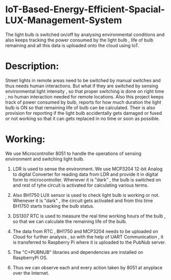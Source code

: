 # IoT-Based-Energy-Efficient-Spacial-LUX-Management-System
The light bulb is switched on/off by analysing environmental conditions and also keeps tracking the power consumed by the light bulb  , life of bulb remaining and all this data is uploaded onto the cloud using IoT.

# Description:
  Street lights in remote areas need to be switched by manual switches and thus needs human interactions. But what if they are switched by sensing environmental light intensity , so that proper switching is done on right time , no human interaction needed for remote locations.
  Also this project keeps track of  power consumed by bulb, reports for how much duration the light bulb is ON so that remaining life of bulb can be calculated.
  Their is also provision for reporting if the light bulb accidentally gets damaged or fused or not working so that it can gets replaced in no time or soon as possible.
  
# Working:

  We use Microcontroller 8051 to handle the operations of sensing environment and switching light bulb.
  
1. LDR is used to sense the environment. We use MCP3204 12-bit Analog to digital Converter for reading data from LDR and provide it in digital form to microcontroller. 
  Whenever it is "dark" , the bulb is switched on and rest of tyhe circuit is activated for calculating various terms.

2. Also BH1750 LUX sensor is used to check light bulb is working or not. Whenever it is "dark" , the circuit gets activated and from this time BH1750 starts tracking the bulb status.

3. DS1307 RTC is used to measure the real time working hours of the bulb , so that we can calculate the remaining life of the bulb.

4. The data from RTC , BH1750 and MCP3204 needs to be uploaded on Cloud for further analysis , so with the help of UART Communication , it is transferred to Raspberry Pi where it is uploaded to the PubNub server.

5. The "C+PUBNUB" libraries and dependencies  are installed on RaspberryPi OS.

6. Thus we can observe each and every action taken by 8051 at anyplace over the Internet.


